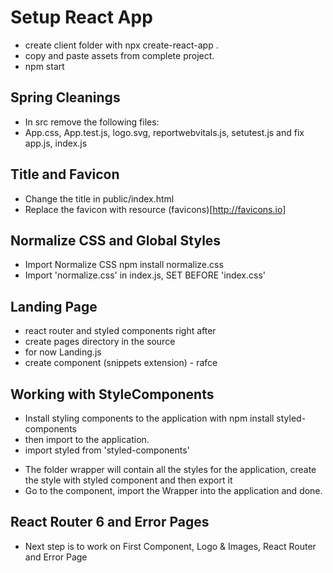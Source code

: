 # Setup React App

- create client folder with npx create-react-app .
- copy and paste assets from complete project.
- npm start

## Spring Cleanings

- In src remove the following files:
- App.css, App.test.js, logo.svg, reportwebvitals.js, setutest.js and fix app.js, index.js

## Title and Favicon

- Change the title in public/index.html
- Replace the favicon with resource (favicons)[http://favicons.io]

## Normalize CSS and Global Styles

- Import Normalize CSS  npm install normalize.css
- Import 'normalize.css' in index.js, SET BEFORE 'index.css'

## Landing Page

- react router and styled components right after
- create pages directory in the source
- for now Landing.js
- create component (snippets extension) - rafce

## Working with StyleComponents

- Install styling components to the application with npm install styled-components
- then import to the application.
- import styled from 'styled-components'

<!-- 
const El = styled.el`
 -->

- The folder wrapper will contain all the styles for the application, create the style with styled component and then export it
- Go to the component, import the Wrapper into the application and done.

## React Router 6 and Error Pages

- Next step is to work on First Component, Logo & Images, React Router and Error Page